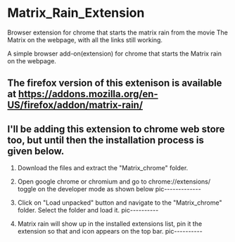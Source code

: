 # Matrix_Rain_Extension
Browser extension for chrome that starts the matrix rain from the movie The Matrix on the webpage, with all the links still working.

A simple browser add-on(extension) for chrome that starts the Matrix rain on the webpage.
## The firefox version of this extenison is available at https://addons.mozilla.org/en-US/firefox/addon/matrix-rain/ 
## I'll be adding this extension to chrome web store too, but until then the installation process is given below.
1. Download the files and extract the "Matrix_chrome" folder.
2. Open google chrome or chromium and go to chrome://extensions/ toggle on the developer mode as shown below
pic-------------

3. Click on "Load unpacked" button and navigate to the "Matrix_chrome" folder. Select the folder and load it.
pic----------

4. Matrix rain will show up in the installed extensions list, pin it the extension so that and icon appears on the top bar.
pic----------
